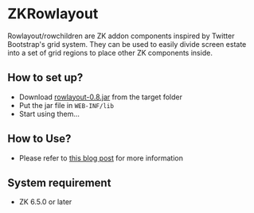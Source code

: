 # ZKRowlayout

Rowlayout/rowchildren are ZK addon components inspired by Twitter Bootstrap's grid system. They can be used to easily divide screen estate into a set of grid regions to place other ZK components inside.

## How to set up?

* Download [rowlayout-0.8.jar][1] from the target folder
* Put the jar file in `WEB-INF/lib`
* Start using them...

## How to Use?

* Please refer to [this blog post][2] for more information

## System requirement

* ZK 6.5.0 or later


[1]: https://github.com/leeyt/ZKRowlayout/blob/master/target/rowlayout-0.8.jar "Rowlayout/rowchildren components"
[2]: http://blog.zkoss.org/index.php/2013/03/05/rowlayout-component/ "Rowlayout: building a fluid grid system with column offsetting feature"
